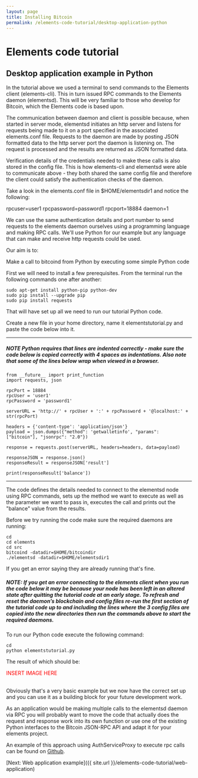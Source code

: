 ```yaml
---
layout: page
title: Installing Bitcoin
permalink: /elements-code-tutorial/desktop-application-python
---
```


# Elements code tutorial

## Desktop application example in Python

In the tutorial above we used a terminal to send commands to the Elements client (elements-cli). This in turn issued RPC commands to the Elements daemon (elementsd). This will be very familiar to those who develop for Bitcoin, which the Elements code is based upon.

The communication between daemon and client is possible because, when started in server mode, elementsd initiates an http server and listens for requests being made to it on a port specified in the associated elements.conf file. Requests to the daemon are made by posting JSON formatted data to the http server port the daemon is listening on. The request is processed and the results are returned as JSON formatted data.

Verification details of the credentials needed to make these calls is also stored in the config file. This is how elements-cli and elementsd were able to communicate above - they both shared the same config file and therefore the client could satisfy the authentication checks of the daemon. 

Take a look in the elements.conf file in $HOME/elementsdir1 and notice the following:

<div class="console-output">rpcuser=user1
rpcpassword=password1
rpcport=18884
daemon=1
</div>

We can use the same authentication details and port number to send requests to the elements daemon ourselves using a programming language and making RPC calls. We'll use Python for our example but any language that can make and receive http requests could be used. 

Our aim is to: 

Make a call to bitcoind from Python by executing some simple Python code

First we will need to install a few prerequisites. From the terminal run the following commands one after another:

~~~~
sudo apt-get install python-pip python-dev
sudo pip install --upgrade pip 
sudo pip install requests
~~~~

That will have set up all we need to run our tutorial Python code.

Create a new file in your home directory, name it elementstutorial.py and paste the code below into it.

* * *

##### NOTE Python requires that lines are indented correctly - make sure the code below is copied correctly with 4 spaces as indentations. Also note that some of the lines below wrap when viewed in a browser.

~~~~
from __future__ import print_function
import requests, json

rpcPort = 18884
rpcUser = 'user1'
rpcPassword = 'password1'

serverURL = 'http://' + rpcUser + ':' + rpcPassword + '@localhost:' + str(rpcPort)

headers = {'content-type': 'application/json'}
payload = json.dumps({"method": 'getwalletinfo', "params": ["bitcoin"], "jsonrpc": "2.0"})

response = requests.post(serverURL, headers=headers, data=payload)

responseJSON = response.json()
responseResult = responseJSON['result']

print(responseResult['balance'])
~~~~

* * * 

The code defines the details needed to connect to the elementsd node using RPC commands, sets up the method we want to execute as well as the parameter we want to pass in, executes the call and prints out the "balance" value from the results.

Before we try running the code make sure the required daemons are running:

~~~~
cd
cd elements
cd src
bitcoind -datadir=$HOME/bitcoindir
./elementsd -datadir=$HOME/elementsdir1
~~~~

If you get an error saying they are already running that's fine.

##### NOTE: If you get an error connecting to the elements client when you run the code below it may be because your node has been left in an altered state after quitting the tutorial code at an early stage. To refresh and reset the daemon’s blockchain and config files re-run the first section of the tutorial code up to and including the lines where the 3 config files are copied into the new directories then run the commands above to start the required daemons.

To run our Python code execute the following command:

~~~~
cd
python elementstutorial.py
~~~~

The result of which should be:

<div style="color:red;'">INSERT IMAGE HERE</div><br/>

Obviously that's a very basic example but we now have the correct set up and you can use it as a building block for your future development work.

As an application would be making multiple calls to the elementsd daemon via RPC you will probably want to move the code that actually does the request and response work into its own function or use one of the existing Python interfaces to the Bitcoin JSON-RPC API and adapt it for your elements project. 

An example of this approach using AuthServiceProxy to execute rpc calls can be found on [Github](https://github.com/ElementsProject/elements/blob/elements-0.14.1/contrib/assets_tutorial/assets_tutorial.py).


[Next: Web application example]({{ site.url }}/elements-code-tutorial/web-application)

